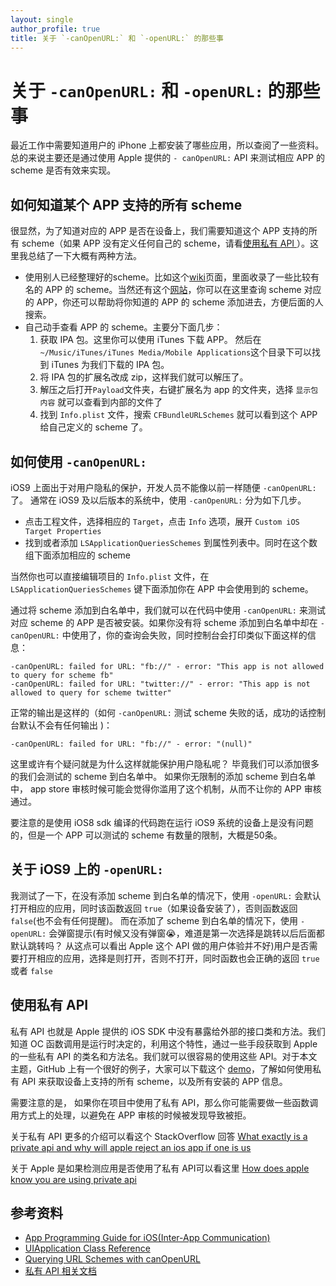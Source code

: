 ```yaml
---
layout: single
author_profile: true
title: 关于 `-canOpenURL:` 和 `-openURL:` 的那些事
---
```


# 关于 `-canOpenURL:` 和 `-openURL:` 的那些事
最近工作中需要知道用户的 iPhone 上都安装了哪些应用，所以查阅了一些资料。总的来说主要还是通过使用 Apple 提供的 `- canOpenURL:` API 来测试相应 APP 的 scheme 是否有效来实现。

## 如何知道某个 APP 支持的所有 scheme
很显然，为了知道对应的 APP 是否在设备上，我们需要知道这个 APP 支持的所有 scheme（如果 APP 没有定义任何自己的 scheme，请看[使用私有 API ](#private-api)）。这里我总结了一下大概有两种方法。

* 使用别人已经整理好的scheme。比如这个[wiki](http://wiki.akosma.com/IPhone_URL_Schemes)页面，里面收录了一些比较有名的 APP 的 scheme。当然还有这个[网站](http://handleopenurl.com/)，你可以在这里查询 scheme 对应的 APP，你还可以帮助将你知道的 APP 的 scheme 添加进去，方便后面的人搜索。
* 自己动手查看 APP 的 scheme。主要分下面几步：
	1. 获取 IPA 包。这里你可以使用 iTunes 下载 APP。 然后在`~/Music/iTunes/iTunes Media/Mobile Applications`这个目录下可以找到 iTunes 为我们下载的 IPA 包。
	2. 将 IPA 包的扩展名改成 zip，这样我们就可以解压了。
	3. 解压之后打开`Payload`文件夹，右键扩展名为 app 的文件夹，选择 `显示包内容` 就可以查看到内部的文件了
	4. 找到 `Info.plist` 文件，搜索 `CFBundleURLSchemes` 就可以看到这个 APP 给自己定义的 scheme 了。

## 如何使用 `-canOpenURL:`
iOS9 上面出于对用户隐私的保护，开发人员不能像以前一样随便 `-canOpenURL:` 了。 通常在 iOS9 及以后版本的系统中，使用 `-canOpenURL:` 分为如下几步。

* 点击工程文件，选择相应的 `Target`，点击 `Info` 选项，展开 `Custom iOS Target Properties`
* 找到或者添加 `LSApplicationQueriesSchemes` 到属性列表中。同时在这个数组下面添加相应的 scheme

当然你也可以直接编辑项目的 `Info.plist` 文件，在 `LSApplicationQueriesSchemes` 键下面添加你在 APP 中会使用到的 scheme。

通过将 scheme 添加到白名单中，我们就可以在代码中使用 `-canOpenURL:` 来测试对应 scheme 的 APP 是否被安装。如果你没有将 scheme 添加到白名单中却在 `-canOpenURL:` 中使用了，你的查询会失败，同时控制台会打印类似下面这样的信息：

```
-canOpenURL: failed for URL: "fb://" - error: "This app is not allowed to query for scheme fb"
-canOpenURL: failed for URL: "twitter://" - error: "This app is not allowed to query for scheme twitter"
```
正常的输出是这样的（如何 `-canOpenURL:` 测试 scheme 失败的话，成功的话控制台默认不会有任何输出
)：

```
-canOpenURL: failed for URL: "fb://" - error: "(null)"
```

这里或许有个疑问就是为什么这样就能保护用户隐私呢？ 毕竟我们可以添加很多的我们会测试的 scheme 到白名单中。 如果你无限制的添加 scheme 到白名单中， app store 审核时候可能会觉得你滥用了这个机制，从而不让你的 APP 审核通过。

要注意的是使用 iOS8 sdk 编译的代码跑在运行 iOS9 系统的设备上是没有问题的，但是一个 APP 可以测试的 scheme 有数量的限制，大概是50条。

## 关于 iOS9 上的 `-openURL:` 
我测试了一下，在没有添加 scheme 到白名单的情况下，使用 `-openURL:` 会默认打开相应的应用，同时该函数返回 `true`（如果设备安装了），否则函数返回 `false`(也不会有任何提醒)。 而在添加了 scheme 到白名单的情况下，使用 `-openURL:` 会弹窗提示(有时候又没有弹窗😭，难道是第一次选择是跳转以后后面都默认跳转吗？ 从这点可以看出 Apple 这个 API 做的用户体验并不好)用户是否需要打开相应的应用，选择是则打开，否则不打开，同时函数也会正确的返回 `true` 或者 `false`

## <a name="private-api"></a>使用私有 API
私有 API 也就是 Apple 提供的 iOS SDK 中没有暴露给外部的接口类和方法。我们知道 OC 函数调用是运行时决定的，利用这个特性，通过一些手段获取到 Apple 的一些私有 API 的类名和方法名。我们就可以很容易的使用这些 API。对于本文主题，GitHub 上有一个很好的例子，大家可以下载这个 [demo](https://github.com/wujianguo/iOSAppsInfo)，了解如何使用私有 API 来获取设备上支持的所有 scheme，以及所有安装的 APP 信息。

需要注意的是， 如果你在项目中使用了私有 API，那么你可能需要做一些函数调用方式上的处理，以避免在 APP 审核的时候被发现导致被拒。

关于私有 API 更多的介绍可以看这个 StackOverflow 回答 [What exactly is a private api and why will apple reject an ios app if one is us](http://stackoverflow.com/questions/17580251/what-exactly-is-a-private-api-and-why-will-apple-reject-an-ios-app-if-one-is-us)

关于 Apple 是如果检测应用是否使用了私有 API可以看这里 [How does apple know you are using private api](http://stackoverflow.com/questions/2842357/how-does-apple-know-you-are-using-private-api)
## 参考资料
* [App Programming Guide for iOS(Inter-App Communication)](https://developer.apple.com/library/ios/documentation/iPhone/Conceptual/iPhoneOSProgrammingGuide/Inter-AppCommunication/Inter-AppCommunication.html#//apple_ref/doc/uid/TP40007072-CH6-SW2)
* [ UIApplication Class Reference](https://developer.apple.com/library/ios/documentation/UIKit/Reference/UIApplication_Class/#//apple_ref/occ/instm/UIApplication/canOpenURL:)
* [Querying URL Schemes with canOpenURL](http://useyourloaf.com/blog/querying-url-schemes-with-canopenurl/)
* [私有 API 相关文档](https://github.com/nst/iOS-Runtime-Headers)
